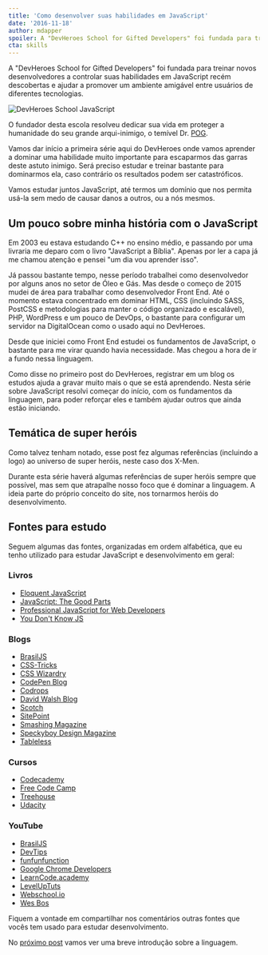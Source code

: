 ```yaml
---
title: 'Como desenvolver suas habilidades em JavaScript'
date: '2016-11-18'
author: mdapper
spoiler: A "DevHeroes School for Gifted Developers" foi fundada para treinar novos desenvolvedores a controlar suas habilidades em JavaScript recém descobertas e ajudar a promover um ambiente amigável entre usuários de diferentes tecnologias.
cta: skills
---
```


A "DevHeroes School for Gifted Developers" foi fundada para treinar novos desenvolvedores a controlar suas habilidades em JavaScript recém descobertas e ajudar a promover um ambiente amigável entre usuários de diferentes tecnologias.

<img src="https://devheroes.io/wp-content/uploads/2016/11/school-js_2x.png" alt="DevHeroes School JavaScript" />

O fundador desta escola resolveu dedicar sua vida em proteger a humanidade do seu grande arqui-inimigo, o temível Dr. [POG](http://desciclopedia.org/wiki/Programa%C3%A7%C3%A3o_Orientada_a_Gambiarras).

Vamos dar início a primeira série aqui do DevHeroes onde vamos aprender a dominar uma habilidade muito importante para escaparmos das garras deste astuto inimigo. Será preciso estudar e treinar bastante para dominarmos ela, caso contrário os resultados podem ser catastróficos.

Vamos estudar juntos JavaScript, até termos um domínio que nos permita usá-la sem medo de causar danos a outros, ou a nós mesmos.

## Um pouco sobre minha história com o JavaScript

Em 2003 eu estava estudando C++ no ensino médio, e passando por uma livraria me deparo com o livro "JavaScript a Bíblia". Apenas por ler a capa já me chamou atenção e pensei "um dia vou aprender isso".

Já passou bastante tempo, nesse período trabalhei como desenvolvedor por alguns anos no setor de Óleo e Gás. Mas desde o começo de 2015 mudei de área para trabalhar como desenvolvedor Front End. Até o momento estava concentrado em dominar HTML, CSS (incluindo SASS, PostCSS e metodologias para manter o código organizado e escalável), PHP, WordPress e um pouco de DevOps, o bastante para configurar um servidor na DigitalOcean como o usado aqui no DevHeroes.

Desde que iniciei como Front End estudei os fundamentos de JavaScript, o bastante para me virar quando havia necessidade. Mas chegou a hora de ir a fundo nessa linguagem.

Como disse no primeiro post do DevHeroes, registrar em um blog os estudos ajuda a gravar muito mais o que se está aprendendo. Nesta série sobre JavaScript resolvi começar do início, com os fundamentos da linguagem, para poder reforçar eles e também ajudar outros que ainda estão iniciando.

## Temática de super heróis

Como talvez tenham notado, esse post fez algumas referências (incluindo a logo) ao universo de super heróis, neste caso dos X-Men.

Durante esta série haverá algumas referências de super heróis sempre que possível, mas sem que atrapalhe nosso foco que é dominar a linguagem. A ideia parte do próprio conceito do site, nos tornarmos heróis do desenvolvimento.

## Fontes para estudo

Seguem algumas das fontes, organizadas em ordem alfabética, que eu tenho utilizado para estudar JavaScript e desenvolvimento em geral:

### Livros

- [Eloquent JavaScript](http://eloquentjavascript.net/)
- [JavaScript: The Good Parts](https://www.amazon.com.br/JavaScript-Good-Parts-Douglas-Crockford/dp/0596517742/ref=sr_1_1?ie=UTF8&qid=1478834891&sr=8-1&keywords=javascript+the+good+parts)
- [Professional JavaScript for Web Developers](https://www.amazon.com.br/Professional-JavaScript-Developers-Nicholas-Zakas-ebook/dp/B006PW2URI/ref=sr_1_1?ie=UTF8&qid=1478834944&sr=8-1&keywords=professional+javascript+for+web+developers)
- [You Don't Know JS](https://github.com/getify/You-Dont-Know-JS)

### Blogs

- [BrasilJS](https://braziljs.org/blog/)
- [CSS-Tricks](https://css-tricks.com/)
- [CSS Wizardry](http://csswizardry.com/)
- [CodePen Blog](https://blog.codepen.io/)
- [Codrops](http://tympanus.net/codrops/)
- [David Walsh Blog](https://davidwalsh.name/)
- [Scotch](https://scotch.io/)
- [SitePoint](https://www.sitepoint.com/)
- [Smashing Magazine](https://www.smashingmagazine.com/)
- [Speckyboy Design Magazine](https://speckyboy.com/)
- [Tableless](http://tableless.com.br/)

### Cursos

- [Codecademy](https://www.codecademy.com/pt)
- [Free Code Camp](https://www.freecodecamp.com/)
- [Treehouse](https://teamtreehouse.com/)
- [Udacity](https://br.udacity.com/)

### YouTube

- [BrasilJS](https://www.youtube.com/user/BrazilJS)
- [DevTips](https://www.youtube.com/user/DevTipsForDesigners)
- [funfunfunction](https://www.youtube.com/channel/UCO1cgjhGzsSYb1rsB4bFe4Q)
- [Google Chrome Developers](https://www.youtube.com/user/ChromeDevelopers)
- [LearnCode.academy](https://www.youtube.com/user/learncodeacademy)
- [LevelUpTuts](https://www.youtube.com/user/LevelUpTuts)
- [Webschool.io](https://www.youtube.com/channel/UCKdo1RaF8gzfhvkOdZv_ojg)
- [Wes Bos](https://www.youtube.com/user/wesbos/)

Fiquem a vontade em compartilhar nos comentários outras fontes que vocês tem usado para estudar desenvolvimento.

No [próximo post](https://devheroes.io/javascript-s01e01-historia-javascript/) vamos ver uma breve introdução sobre a linguagem.
